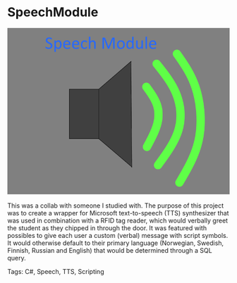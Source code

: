 # SpeechModule
![Text-to-Speech](SpeechModule.png)

This was a collab with someone I studied with. The purpose of this project was to create a wrapper for Microsoft text-to-speech (TTS) synthesizer that was used in combination with a RFID tag reader, which would verbally greet the student as they chipped in through the door. It was featured with possibles to give each user a custom (verbal) message with script symbols. It would otherwise default to their primary language (Norwegian, Swedish, Finnish, Russian and English) that would be determined through a SQL query.

Tags: C#, Speech, TTS, Scripting
